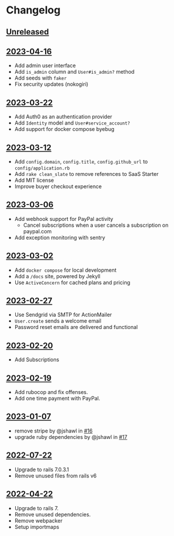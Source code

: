 # Changelog

## [Unreleased](https://github.com/jshawl/saas-starter/compare/v2023.04.16...HEAD)

## [2023-04-16](https://github.com/jshawl/saas-starter/releases/tag/v2023.04.16)

- Add admin user interface
- Add `is_admin` column and `User#is_admin?` method
- Add seeds with `faker`
- Fix security updates (nokogiri)


## [2023-03-22](https://github.com/jshawl/saas-starter/releases/tag/v2023.03.22)

- Add Auth0 as an authentication provider
- Add `Identity` model and `User#service_account?`
- Add support for docker compose byebug

## [2023-03-12](https://github.com/jshawl/saas-starter/releases/tag/v2023.03.12)

- Add `config.domain`, `config.title`, `config.github_url` to `config/application.rb`
- Add `rake clean_slate` to remove references to SaaS Starter
- Add MIT license
- Improve buyer checkout experience

## [2023-03-06](https://github.com/jshawl/saas-starter/releases/tag/v2023.03.06)

- Add webhook support for PayPal activity
  - Cancel subscriptions when a user cancels a subscription on paypal.com
- Add exception monitoring with sentry

## [2023-03-02](https://github.com/jshawl/saas-starter/releases/tag/v2023.03.02)

- Add `docker compose` for local development
- Add a `/docs` site, powered by Jekyll
- Use `ActiveConcern` for cached plans and pricing

## [2023-02-27](https://github.com/jshawl/saas-starter/releases/tag/v2023.02.27)

- Use Sendgrid via SMTP for ActionMailer
- `User.create` sends a welcome email
- Password reset emails are delivered and functional

## [2023-02-20](https://github.com/jshawl/saas-starter/releases/tag/v2023.02.20)

- Add Subscriptions

## [2023-02-19](https://github.com/jshawl/saas-starter/releases/tag/v2023.02.19)

- Add rubocop and fix offenses.
- Add one time payment with PayPal.

## [2023-01-07](https://github.com/jshawl/saas-starter/releases/tag/v2.1.0)

- remove stripe by @jshawl in [#16](https://github.com/jshawl/saas-starter/pull/16)
- upgrade ruby dependencies by @jshawl in [#17](https://github.com/jshawl/saas-starter/pull/17)

## [2022-07-22](https://github.com/jshawl/saas-starter/releases/tag/v2.0.1)

- Upgrade to rails 7.0.3.1
- Remove unused files from rails v6

## [2022-04-22](https://github.com/jshawl/saas-starter/releases/tag/v2.0.0)

- Upgrade to rails 7.
- Remove unused dependencies.
- Remove webpacker
- Setup importmaps

